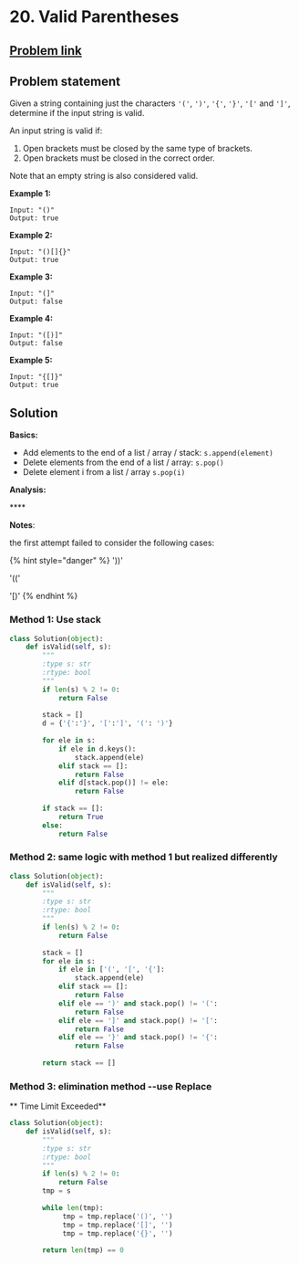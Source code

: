 # 20. Valid Parentheses

## [Problem link](https://leetcode.com/problems/valid-parentheses/)

## Problem statement

Given a string containing just the characters `'('`, `')'`, `'{'`, `'}'`, `'['` and `']'`, determine if the input string is valid.

An input string is valid if:

1. Open brackets must be closed by the same type of brackets.
2. Open brackets must be closed in the correct order.

Note that an empty string is also considered valid.

**Example 1:**

```text
Input: "()"
Output: true
```

**Example 2:**

```text
Input: "()[]{}"
Output: true
```

**Example 3:**

```text
Input: "(]"
Output: false
```

**Example 4:**

```text
Input: "([)]"
Output: false
```

**Example 5:**

```text
Input: "{[]}"
Output: true
```

## Solution

**Basics:**

* Add elements to the end of a list / array / stack:  `s.append(element)`
* Delete elements from the end of a list / array: `s.pop()`
* Delete element i from a list / array `s.pop(i)`

**Analysis:**

\*\*\*\*

**Notes**: 

the first attempt failed to consider the following cases:

{% hint style="danger" %}
'\)\)'

'\(\('

'\[\)'
{% endhint %}

### Method 1: Use stack

```python
class Solution(object):
    def isValid(self, s):
        """
        :type s: str
        :rtype: bool
        """
        if len(s) % 2 != 0:
            return False
        
        stack = []
        d = {'{':'}', '[':']', '(': ')'}
        
        for ele in s:
            if ele in d.keys():
                stack.append(ele) 
            elif stack == []: 
                return False
            elif d[stack.pop()] != ele:
                return False
        
        if stack == []:
            return True   
        else:
            return False            
```

### Method 2:  same logic with method 1 but realized differently

```python
class Solution(object):
    def isValid(self, s):
        """
        :type s: str
        :rtype: bool
        """
        if len(s) % 2 != 0:
            return False
            
        stack = []
        for ele in s:
            if ele in ['(', '[', '{']:
                stack.append(ele)      
            elif stack == []:
                return False
            elif ele == ')' and stack.pop() != '(':
                return False
            elif ele == ']' and stack.pop() != '[':
                return False
            elif ele == '}' and stack.pop() != '{':
                return False
                
        return stack == []
```

### Method 3: elimination method --use Replace

\*\* Time Limit Exceeded\*\* 

```python
class Solution(object):
    def isValid(self, s):
        """
        :type s: str
        :rtype: bool
        """
        if len(s) % 2 != 0:
            return False
        tmp = s
        
        while len(tmp):
             tmp = tmp.replace('()', '')
             tmp = tmp.replace('[]', '')
             tmp = tmp.replace('{}', '')
             
        return len(tmp) == 0
```


